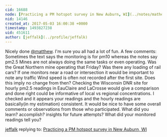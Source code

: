 ```yaml
---
cid: 16688
node: [Practicing a PM hotspot survey in New Auburn, WI](../notes/mathew/04-28-2017/practicing-a-pm-hotspot-survey-in-new-auburn-wi)
nid: 14146
created_at: 2017-05-03 16:00:38 +0000
timestamp: 1493827238
uid: 451611
author: [jeffalk](../profile/jeffalk)
---
```


Nicely done [@matthew](/profile/matthew). I'm sure you all had a lot of fun. A few comments: 
Sometimes the text says  the monitoring is for pm10 whereas the notes say pm2.5
Mines are not always doing the same tasks or even operating. Was the Great Northern mine operating that Friday? Was there any loading of rail cars?
If one monitors near a road or intersection it would be important to note any traffic
Wind speed is often not recorded after the first site. Does this imply no change from then?
Checking the Wisconsin DNR site for hourly pm2.5 readings in EauClaire and LaCrosse would give a comparison and done right could be informative of local vs regional concentrations. I checked and it appears your readings and the hourly readings are basically(in my estimation) consistent. 
It would be nice to have some overall comments or observations from those who participated. What did you learn? accomplish? insights for future attempts? 
What did your monitored readings tell you?

[jeffalk](../profile/jeffalk) replying to: [Practicing a PM hotspot survey in New Auburn, WI](../notes/mathew/04-28-2017/practicing-a-pm-hotspot-survey-in-new-auburn-wi)

